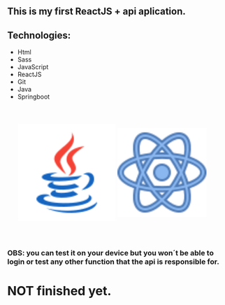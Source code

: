 ## This is my first ReactJS + api aplication.

## Technologies:

- Html
- Sass
- JavaScript
- ReactJS
- Git
- Java
- Springboot

<div style="display:grid;padding:40px 0px; grid-template-columns: 0.45fr 0.45fr ; align-items: center ; justify-content: center ;">
    <img src="imgsreadme/icons8-logo-java-coffee-cup.svg" style="width:98%">
    <img src="imgsreadme/icons8-reagir.svg" style="width:90%">

</div>

### OBS: you can test it on your device but you won´t be able to login or test any other function that the api is responsible for.

# NOT finished yet.
